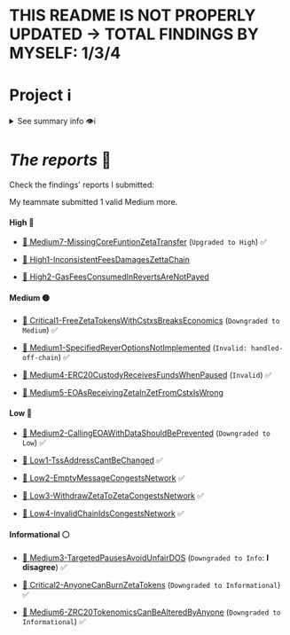 
# THIS README IS NOT PROPERLY UPDATED -> TOTAL FINDINGS BY MYSELF: 1/3/4

# Project ℹ️

<details> <summary> See summary info 👁️ℹ️ </summary>

🔗 [2024-08-zeta-chain](https://github.com/zeta-chain/protocol-contracts/tree/main/v2)

🔗 Competition details on **cantina**: [click here](https://cantina.xyz/competitions/80a33cf0-ad69-4163-a269-d27756aacb5e)

According to the developers:

---

_`ZetaChain is a L1 EVM compatible blockchain focused on connecting blockchains. Unlike other interoperability solutions in general that connect chains end-to-end, ZetaChain acts as a hub where developer can deploy their main DApp logic (called Universal Apps). `_

---

# Rewards Earned 💸🧠

- Experience and knowledge. 😄
- 388.38 $ 💸 (1 medium's value is from George)

# Lessons Learned 🧑‍💻

- Not much really.
 
</details>

# _The reports_ 📝

Check the findings' reports I submitted:

My teammate submitted 1 valid Medium more.

#### High 🔴

- [🔗 Medium7-MissingCoreFuntionZetaTransfer](./Medium/Medium7-MissingCoreFuntionZetaTransfer.md) (`Upgraded to High`) ✅

- [🔗 High1-InconsistentFeesDamagesZettaChain](./High/High1-InconsistentFeesDamagesZettaChain.md)

- [🔗 High2-GasFeesConsumedInRevertsAreNotPayed](./High/High2-GasFeesConsumedInRevertsAreNotPayed.md)

#### Medium 🟡

- [🔗 Critical1-FreeZetaTokensWithCstxsBreaksEconomics](./Critical/Critical1-FreeZetaTokensWithCstxsBreaksEconomics.md) (`Downgraded to Medium`) ✅

- [🔗 Medium1-SpecifiedReverOptionsNotImplemented](./Medium/Medium1-SpecifiedReverOptionsNotImplemented.md) (`Invalid: handled-off-chain`) ✅
   
- [🔗 Medium4-ERC20CustodyReceivesFundsWhenPaused](./Medium/Medium4-ERC20CustodyReceivesFundsWhenPaused.md) (`Invalid`) ✅
  
- [🔗 Medium5-EOAsReceivingZetaInZetFromCstxIsWrong](./Medium/Medium5-EOAsReceivingZetaInZetFromCstxIsWrong.md)

#### Low 🔵

- [🔗 Medium2-CallingEOAWithDataShouldBePrevented](./Medium/Medium2-CallingEOAWithDataShouldBePrevented.md) (`Downgraded to Low`) ✅

- [🔗 Low1-TssAddressCantBeChanged](./Low/Low1-TssAddressCantBeChanged.md) ✅

- [🔗 Low2-EmptyMessageCongestsNetwork](./Low/Low2-EmptyMessageCongestsNetwork.md) ✅

- [🔗 Low3-WithdrawZetaToZetaCongestsNetwork](./Low/Low3-WithdrawZetaToZetaCongestsNetwork.md) ✅

- [🔗 Low4-InvalidChainIdsCongestsNetwork](./Low/Low4-InvalidChainIdsCongestsNetwork.md) ✅

#### Informational ⚪

- [🔗 Medium3-TargetedPausesAvoidUnfairDOS](./Medium/Medium3-TargetedPausesAvoidUnfairDOS.md) (`Downgraded to Info`: **I disagree**) ✅

- [🔗 Critical2-AnyoneCanBurnZetaTokens](./Critical/Critical2-AnyoneCanBurnZetaTokens.md) (`Downgraded to Informational`) ✅
 
- [🔗 Medium6-ZRC20TokenomicsCanBeAlteredByAnyone](./Medium/Medium6-ZRC20TokenomicsCanBeAlteredByAnyone.md) (`Downgraded to Informational`) ✅